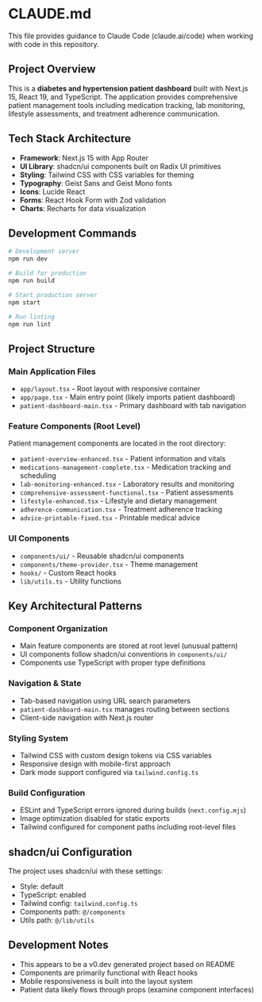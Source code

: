 # CLAUDE.md

This file provides guidance to Claude Code (claude.ai/code) when working with code in this repository.

## Project Overview

This is a **diabetes and hypertension patient dashboard** built with Next.js 15, React 19, and TypeScript. The application provides comprehensive patient management tools including medication tracking, lab monitoring, lifestyle assessments, and treatment adherence communication.

## Tech Stack Architecture

- **Framework**: Next.js 15 with App Router
- **UI Library**: shadcn/ui components built on Radix UI primitives
- **Styling**: Tailwind CSS with CSS variables for theming
- **Typography**: Geist Sans and Geist Mono fonts
- **Icons**: Lucide React
- **Forms**: React Hook Form with Zod validation
- **Charts**: Recharts for data visualization

## Development Commands

```bash
# Development server
npm run dev

# Build for production
npm run build

# Start production server
npm start

# Run linting
npm run lint
```

## Project Structure

### Main Application Files
- `app/layout.tsx` - Root layout with responsive container
- `app/page.tsx` - Main entry point (likely imports patient dashboard)
- `patient-dashboard-main.tsx` - Primary dashboard with tab navigation

### Feature Components (Root Level)
Patient management components are located in the root directory:
- `patient-overview-enhanced.tsx` - Patient information and vitals
- `medications-management-complete.tsx` - Medication tracking and scheduling
- `lab-monitoring-enhanced.tsx` - Laboratory results and monitoring
- `comprehensive-assessment-functional.tsx` - Patient assessments
- `lifestyle-enhanced.tsx` - Lifestyle and dietary management
- `adherence-communication.tsx` - Treatment adherence tracking
- `advice-printable-fixed.tsx` - Printable medical advice

### UI Components
- `components/ui/` - Reusable shadcn/ui components
- `components/theme-provider.tsx` - Theme management
- `hooks/` - Custom React hooks
- `lib/utils.ts` - Utility functions

## Key Architectural Patterns

### Component Organization
- Main feature components are stored at root level (unusual pattern)
- UI components follow shadcn/ui conventions in `components/ui/`
- Components use TypeScript with proper type definitions

### Navigation & State
- Tab-based navigation using URL search parameters
- `patient-dashboard-main.tsx` manages routing between sections
- Client-side navigation with Next.js router

### Styling System
- Tailwind CSS with custom design tokens via CSS variables
- Responsive design with mobile-first approach
- Dark mode support configured via `tailwind.config.ts`

### Build Configuration
- ESLint and TypeScript errors ignored during builds (`next.config.mjs`)
- Image optimization disabled for static exports
- Tailwind configured for component paths including root-level files

## shadcn/ui Configuration

The project uses shadcn/ui with these settings:
- Style: default
- TypeScript: enabled
- Tailwind config: `tailwind.config.ts`
- Components path: `@/components`
- Utils path: `@/lib/utils`

## Development Notes

- This appears to be a v0.dev generated project based on README
- Components are primarily functional with React hooks
- Mobile responsiveness is built into the layout system
- Patient data likely flows through props (examine component interfaces)